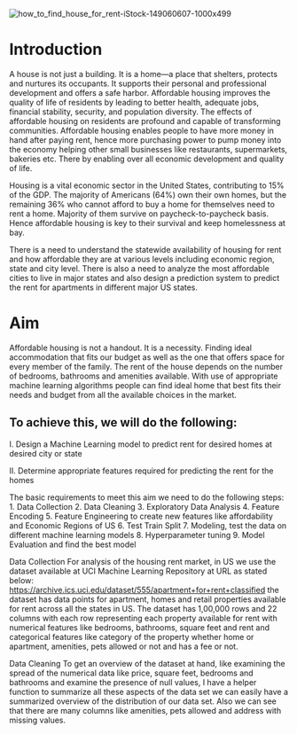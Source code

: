 ![how_to_find_house_for_rent-iStock-149060607-1000x499](https://github.com/ranjeetha-virdi/house_rent_predictor/assets/81987445/b951f522-0d2b-45c5-b406-1733cd23ddae)









# Introduction


A house is not just a building. It is a home—a place that shelters, protects and nurtures its occupants. 
It supports their personal and professional development and offers a safe harbor. Affordable housing 
improves the quality of life of residents by leading to better health, adequate jobs, financial stability, 
security, and population diversity. The effects of affordable housing on residents are profound and capable 
of transforming communities. Affordable housing enables people to have more money in hand after paying rent, 
hence more purchasing power to pump money into the economy helping other small businesses like restaurants, 
supermarkets, bakeries etc. There by enabling over all economic development and quality of life.

Housing is a vital economic sector in the United States, contributing to 15% of the GDP. The majority of 
Americans (64%) own their own homes, but the remaining 36% who cannot afford to buy a home for themselves 
need to rent a home. Majority of them survive on paycheck-to-paycheck basis. Hence affordable housing is 
key to their survival and keep homelessness at bay.

There is a need to understand the statewide availability of housing for rent and how affordable they are 
at various levels including economic region, state and city level. There is also a need to analyze the most 
affordable cities to live in major states and also design a prediction system to predict the rent for apartments
in different major US states.


# Aim
Affordable housing is not a handout. It is a necessity. Finding ideal accommodation that fits our budget as well 
as the one that offers space for every member of the family. The rent of the house depends on the number of bedrooms, 
bathrooms and amenities available.  With use of appropriate machine learning algorithms people can find ideal home that 
best fits their needs and budget from all the available choices in the market. 
## To achieve this, we will do the following:
   I. Design a Machine Learning model to predict rent for desired homes at desired city or state
   
   
   II. Determine appropriate features required for predicting the rent for the homes
   
   The basic requirements to meet this aim we need to do the following steps: 
      1.	Data Collection
      2.	Data Cleaning
      3.	Exploratory Data Analysis
      4.	Feature Encoding
      5.	Feature Engineering to create new features like affordability and Economic Regions of US
      6.	Test Train Split
      7.	Modeling, test the data on different machine learning models 
      8.	Hyperparameter tuning
      9.	Model Evaluation and find the best model 

Data Collection
For analysis of the housing rent market, in US we use the dataset available at UCI Machine Learning Repository at URL as stated below: https://archive.ics.uci.edu/dataset/555/apartment+for+rent+classified 
the dataset has data points for apartment, homes and retail properties available for rent across all the states in US. The dataset has 1,00,000 rows and 22 columns with each row representing each property available for rent with numerical features like bedrooms, bathrooms, square feet and rent and categorical features like category of the property whether home or apartment, amenities, pets allowed or not and has a fee or not.

Data Cleaning 
To get an overview of the dataset at hand, like examining the spread of the numerical data like price, square feet, bedrooms and bathrooms and examine the presence of null values, I have a helper function to summarize all these aspects of the data set we can easily have a summarized overview of the distribution of our data set. Also we can see that there are many columns like amenities, pets allowed and address with missing values.

  
